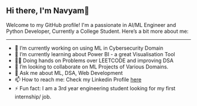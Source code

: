 ## Hi there, I'm Navyam👋

Welcome to my GitHub profile! I'm a passionate in AI/ML Engineer and Python Developer, Currently a College Student.
Here’s a bit more about me:

---
- 🔭 I’m currently working on using ML in Cybersecurity Domain
- 🌱 I’m currently learning about Power BI - a great Visualisation Tool
- 🧑‍💻 Doing hands on Problems over LEETCODE and improving DSA
- 👯 I’m looking to collaborate on ML Projects of Various Domains.
- 💬 Ask me about ML, DSA, Web Development
- 📫 How to reach me: Check my Linkedin Profile [here](https://www.linkedin.com/in/navyam-raushan-43394424a/)
- ⚡ Fun fact: I am a 3rd year engineering student looking for my first internship/ job.

